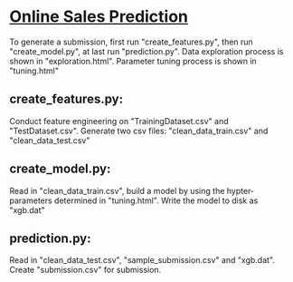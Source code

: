 # [Online Sales Prediction](https://www.kaggle.com/c/online-sales) 

To generate a submission, first run "create_features.py",
then run "create_model.py", at last run "prediction.py".
Data exploration process is shown in "exploration.html".
Parameter tuning process is shown in "tuning.html"

## create_features.py:
Conduct feature engineering on "TrainingDataset.csv" and 
"TestDataset.csv". Generate two csv files: "clean_data_train.csv" and "clean_data_test.csv"

## create_model.py:
Read in "clean_data_train.csv", build a model by using the
hypter-parameters determined in "tuning.html".
Write the model to disk as "xgb.dat"

## prediction.py:
Read in "clean_data_test.csv", "sample_submission.csv" and
"xgb.dat". Create "submission.csv" for submission.   
